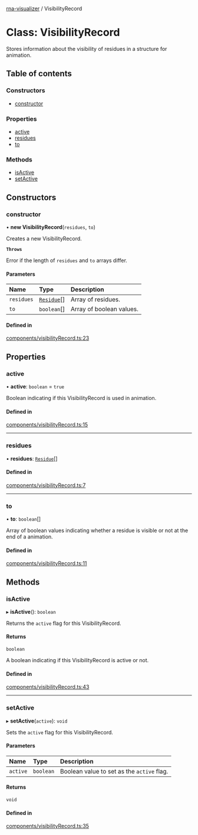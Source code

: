 [rna-visualizer](../README.md) / VisibilityRecord

# Class: VisibilityRecord

Stores information about the visibility of residues in a structure for animation.

## Table of contents

### Constructors

- [constructor](VisibilityRecord.md#constructor)

### Properties

- [active](VisibilityRecord.md#active)
- [residues](VisibilityRecord.md#residues)
- [to](VisibilityRecord.md#to)

### Methods

- [isActive](VisibilityRecord.md#isactive)
- [setActive](VisibilityRecord.md#setactive)

## Constructors

### constructor

• **new VisibilityRecord**(`residues`, `to`)

Creates a new VisibilityRecord.

**`Throws`**

Error if the length of `residues` and `to` arrays differ.

#### Parameters

| Name | Type | Description |
| :------ | :------ | :------ |
| `residues` | [`Residue`](Residue.md)[] | Array of residues. |
| `to` | `boolean`[] | Array of boolean values. |

#### Defined in

[components/visibilityRecord.ts:23](https://github.com/michalhercik/rna-visualizer/blob/f928c9f/lib/src/components/visibilityRecord.ts#L23)

## Properties

### active

• **active**: `boolean` = `true`

Boolean indicating if this VisibilityRecord is used in animation.

#### Defined in

[components/visibilityRecord.ts:15](https://github.com/michalhercik/rna-visualizer/blob/f928c9f/lib/src/components/visibilityRecord.ts#L15)

___

### residues

• **residues**: [`Residue`](Residue.md)[]

#### Defined in

[components/visibilityRecord.ts:7](https://github.com/michalhercik/rna-visualizer/blob/f928c9f/lib/src/components/visibilityRecord.ts#L7)

___

### to

• **to**: `boolean`[]

Array of boolean values indicating whether a residue is visible or not at the end of a animation.

#### Defined in

[components/visibilityRecord.ts:11](https://github.com/michalhercik/rna-visualizer/blob/f928c9f/lib/src/components/visibilityRecord.ts#L11)

## Methods

### isActive

▸ **isActive**(): `boolean`

Returns the `active` flag for this VisibilityRecord.

#### Returns

`boolean`

A boolean indicating if this VisibilityRecord is active or not.

#### Defined in

[components/visibilityRecord.ts:43](https://github.com/michalhercik/rna-visualizer/blob/f928c9f/lib/src/components/visibilityRecord.ts#L43)

___

### setActive

▸ **setActive**(`active`): `void`

Sets the `active` flag for this VisibilityRecord.

#### Parameters

| Name | Type | Description |
| :------ | :------ | :------ |
| `active` | `boolean` | Boolean value to set as the `active` flag. |

#### Returns

`void`

#### Defined in

[components/visibilityRecord.ts:35](https://github.com/michalhercik/rna-visualizer/blob/f928c9f/lib/src/components/visibilityRecord.ts#L35)
